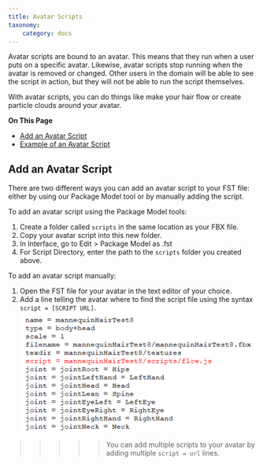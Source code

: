 ```yaml
---
title: Avatar Scripts
taxonomy:
    category: docs
---
```

Avatar scripts are bound to an avatar. This means that they run when a user puts on a specific avatar. Likewise, avatar scripts stop running when the avatar is removed or changed. Other users in the domain will be able to see the script in action, but they will not be able to run the script themselves.	

With avatar scripts, you can do things like make your hair flow or create particle clouds around your avatar.

**On This Page**
* [Add an Avatar Script](#add-an-avatar-script)
* [Example of an Avatar Script](#example-of-an-avatar-script)

## Add an Avatar Script
There are two different ways you can add an avatar script to your FST file: either by using our Package Model tool or by manually adding the script.

To add an avatar script using the Package Model tools: 
1. Create a folder called `scripts` in the same location as your FBX file.
2. Copy your avatar script into this new folder.
3. In Interface, go to Edit > Package Model as .fst
4. For Script Directory, enter the path to the `scripts` folder you created above. 

To add an avatar script manually:  
1. Open the FST file for your avatar in the text editor of your choice.  
2. Add a line telling the avatar where to find the script file using the syntax `script = [SCRIPT URL]`.![](add-script.png)

>>>>> You can add multiple scripts to your avatar by adding multiple `script = url` lines.

